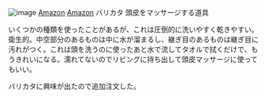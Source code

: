 
![image](https://gyazo.com/859e4d28997ff68df17f6ca41c2261a7/thumb/1000)
[Amazon](https://amzn.to/3sMaTrr)
[Amazon](https://amzn.to/2PX92S2) バリカタ
頭皮をマッサージする道具

いくつかの種類を使ったことがあるが、これは圧倒的に洗いやすく乾きやすい。衛生的。中空部分のあるものは中に水が溜まるし、継ぎ目のあるものは継ぎ目に汚れがつく。これは頭を洗うのに使ったあと水で流してタオルで拭くだけで、もうきれいになる。濡れてないのでリビングに持ち出して頭皮マッサージに使ってもいい。

バリカタに興味が出たので追加注文した。
